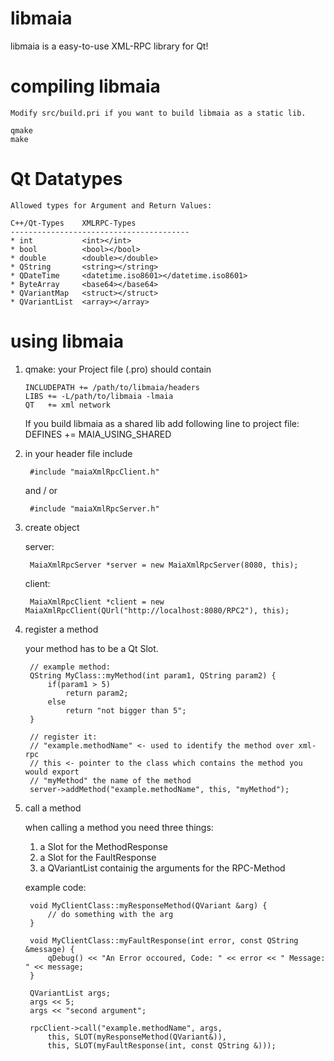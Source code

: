 # libmaia

libmaia is a easy-to-use XML-RPC library for Qt!


# compiling libmaia
	Modify src/build.pri if you want to build libmaia as a static lib.

	qmake
	make



# Qt Datatypes

	Allowed types for Argument and Return Values:

	C++/Qt-Types	XMLRPC-Types
	----------------------------------------
	* int           <int></int>
	* bool          <bool></bool>
	* double        <double></double>
	* QString       <string></string>
	* QDateTime     <datetime.iso8601></datetime.iso8601>
	* ByteArray     <base64></base64>
	* QVariantMap   <struct></struct>
	* QVariantList  <array></array>



# using libmaia

1. 	qmake: your Project file (.pro) should contain

		INCLUDEPATH += /path/to/libmaia/headers
		LIBS += -L/path/to/libmaia -lmaia
		QT   += xml network
		
	If you build libmaia as a shared lib add following line to project file:
		DEFINES += MAIA_USING_SHARED
		
2. in your header file include

		#include "maiaXmlRpcClient.h"
		
 	and / or
 
		#include "maiaXmlRpcServer.h"


3. create object
	
	server:
	
		MaiaXmlRpcServer *server = new MaiaXmlRpcServer(8080, this);

	client:
	
		MaiaXmlRpcClient *client = new MaiaXmlRpcClient(QUrl("http://localhost:8080/RPC2"), this);


4. register a method

	your method has to be a Qt Slot.
	

		// example method:
		QString MyClass::myMethod(int param1, QString param2) {
			if(param1 > 5)
				return param2;
			else
				return "not bigger than 5";
		}

		// register it:
		// "example.methodName" <- used to identify the method over xml-rpc
		// this <- pointer to the class which contains the method you would export
		// "myMethod" the name of the method
		server->addMethod("example.methodName", this, "myMethod");


5. call a method

	when calling a method you need three things:
	
	1. a Slot for the MethodResponse
	2. a Slot for the FaultResponse
	3. a QVariantList containig the arguments for the RPC-Method

	example code:
	
		void MyClientClass::myResponseMethod(QVariant &arg) {
			// do something with the arg
		}
	
		void MyClientClass::myFaultResponse(int error, const QString &message) {
			qDebug() << "An Error occoured, Code: " << error << " Message: " << message;
		}

		QVariantList args;
		args << 5;
		args << "second argument";

		rpcClient->call("example.methodName", args,
			this, SLOT(myResponseMethod(QVariant&)),
			this, SLOT(myFaultResponse(int, const QString &)));




